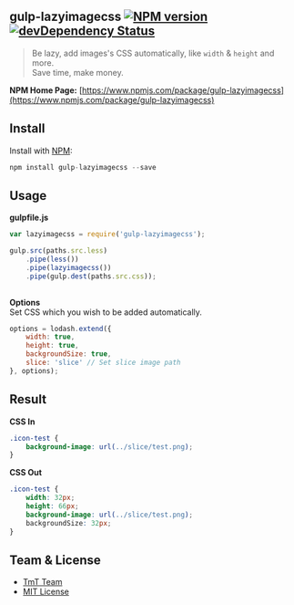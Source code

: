 ## gulp-lazyimagecss [![NPM version](https://badge.fury.io/js/gulp-lazyimagecss.png)](http://badge.fury.io/js/gulp-lazyimagecss) [![devDependency Status](https://david-dm.org/weixin/gulp-lazyimagecss/dev-status.png?theme=shields.io)](https://david-dm.org/weixin/gulp-lazyimagecss#info=devDependencies)

> Be lazy, add images's CSS automatically, like `width` & `height` and more.    
> Save time, make money.

**NPM Home Page:** [https://www.npmjs.com/package/gulp-lazyimagecss](https://www.npmjs.com/package/gulp-lazyimagecss)

## Install

Install with [NPM](https://npmjs.org/):

```javascript
npm install gulp-lazyimagecss --save
```

## Usage

**gulpfile.js**

```javascript
var lazyimagecss = require('gulp-lazyimagecss');

gulp.src(paths.src.less)
    .pipe(less())
    .pipe(lazyimagecss())
    .pipe(gulp.dest(paths.src.css));
        	
```

**Options**  
Set CSS which you wish to be added automatically.

```javascript
options = lodash.extend({
    width: true,
    height: true,
    backgroundSize: true, 
    slice: 'slice' // Set slice image path
}, options);
```

## Result

**CSS In**


```css
.icon-test {
	background-image: url(../slice/test.png);
}
```

**CSS Out**

```css
.icon-test {
	width: 32px;
	height: 66px;
	background-image: url(../slice/test.png);
	backgroundSize: 32px;
}
```

## Team & License

* [TmT Team](https://github.com/orgs/TmT/people)
* [MIT License](http://en.wikipedia.org/wiki/MIT_License)